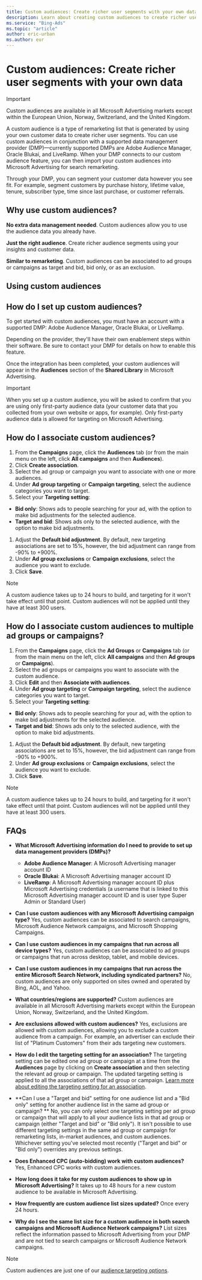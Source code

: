 ```yaml
---
title: Custom audiences: Create richer user segments with your own data
description: Learn about creating custom audiences to create richer user segments.
ms.service: "Bing-Ads"
ms.topic: "article"
author: eric-urban
ms.author: eur
---
```


# Custom audiences: Create richer user segments with your own data

> [!IMPORTANT]
> Custom audiences are available in all Microsoft Advertising markets except within the European Union, Norway, Switzerland, and the United Kingdom.

A custom audience is a type of remarketing list that is generated by using your own customer data to create richer user segments. You can use custom audiences in conjunction with a supported data management provider (DMP)—currently supported DMPs are Adobe Audience Manager, Oracle Blukai, and LiveRamp. When your DMP connects to our custom audience feature, you can then import your custom audiences into Microsoft Advertising for search remarketing.

Through your DMP, you can segment your customer data however you see fit. For example, segment customers by purchase history, lifetime value, tenure, subscriber type, time since last purchase, or customer referrals.

## Why use custom audiences?

**No extra data management needed**. Custom audiences allow you to use the audience data you already have.

**Just the right audience**. Create richer audience segments using your insights and customer data.

**Similar to remarketing**. Custom audiences can be associated to ad groups or campaigns as target and bid, bid only, or as an exclusion.

## Using custom audiences

## How do I set up custom audiences?
To get started with custom audiences, you must have an account with a supported DMP: Adobe Audience Manager, Oracle Blukai, or LiveRamp.

Depending on the provider, they'll have their own enablement steps within their software.  Be sure to contact your DMP for details on how to enable this feature.

Once the integration has been completed, your custom audiences will appear in the **Audiences** section of the **Shared Library** in Microsoft Advertising.

> [!IMPORTANT]
> When you set up a custom audience, you will be asked to confirm that you are using only first-party audience data (your customer data that you collected from your own website or apps, for example). Only first-party audience data is allowed for targeting on Microsoft Advertising.

## How do I associate custom audiences?
1. From the **Campaigns** page, click the **Audiences** tab (or from the main menu on the left, click **All campaigns** and then **Audiences**).
1. Click **Create association**.
1. Select the ad group or campaign you want to associate with one or more audiences.
1. Under **Ad group targeting** or **Campaign targeting**, select the audience categories you want to target.
1. Select your **Targeting setting**:
  - **Bid only**: Shows ads to people searching for your ad, with the option to make bid adjustments for the selected audience.
  - **Target and bid**: Shows ads only to the selected audience, with the option to make bid adjustments.

1. Adjust the **Default bid adjustment**. By default, new targeting associations are set to 15%, however, the bid adjustment can range from -90% to +900%.
1. Under **Ad group exclusions** or **Campaign exclusions**, select the audience you want to exclude.
1. Click **Save**.

> [!NOTE]
> A custom audience takes up to 24 hours to build, and targeting for it won't take effect until that point.
> Custom audiences will not be applied until they have at least 300 users.

## How do I associate custom audiences to multiple ad groups or campaigns?
1. From the **Campaigns** page, click the **Ad Groups** or **Campaigns** tab (or from the main menu on the left, click **All campaigns** and then **Ad groups** or **Campaigns**).
1. Select the ad groups or campaigns you want to associate with the custom audience.
1. Click **Edit** and then **Associate with audiences**.
1. Under **Ad group targeting** or **Campaign targeting**, select the audience categories you want to target.
1. Select your **Targeting setting**:
  - **Bid only**: Shows ads to people searching for your ad, with the option to make bid adjustments for the selected audience.
  - **Target and bid**: Shows ads only to the selected audience, with the option to make bid adjustments.

1. Adjust the **Default bid adjustment**. By default, new targeting associations are set to 15%, however, the bid adjustment can range from -90% to +900%.
1. Under **Ad group exclusions** or **Campaign exclusions**, select the audience you want to exclude.
1. Click **Save**.

> [!NOTE]
> A custom audience takes up to 24 hours to build, and targeting for it won't take effect until that point.
> Custom audiences will not be applied until they have at least 300 users.

## FAQs
- **What Microsoft Advertising information do I need to provide to set up data management providers (DMPs)?**             
  - **Adobe Audience Manager**: A Microsoft Advertising manager account ID
  - **Oracle Blukai**: A Microsoft Advertising manager account ID
  - **LiveRamp**: A Microsoft Advertising manager account ID plus Microsoft Advertising credentials (a username that is linked to this Microsoft Advertising manager account ID and is user type Super Admin or Standard User)

- **Can I use custom audiences with any Microsoft Advertising campaign type?**                         Yes, custom audiences can be associated to search campaigns, Microsoft Audience Network campaigns, and Microsoft Shopping Campaigns.
- **Can I use custom audiences in my campaigns that run across all device types?**                       Yes, custom audiences can be associated to ad groups or campaigns that run across desktop, tablet, and mobile devices.
- **Can I use custom audiences in my campaigns that run across the entire Microsoft Search Network, including syndicated partners?**                         No, custom audiences are only supported on sites owned and operated by Bing, AOL, and Yahoo.
- **What countries/regions are supported?**			 			Custom audiences are available in all Microsoft Advertising markets except within the European Union, Norway, Switzerland, and the United Kingdom.
- **Are exclusions allowed with custom audiences?**                         Yes, exclusions are allowed with custom audiences, allowing you to exclude a custom audience from a campaign. For example, an advertiser can exclude their list of "Platinum Customers" from their ads targeting new customers.
- **How do I edit the targeting setting for an association?**                         The targeting setting can be edited one ad group or campaign at a time from the **Audiences** page by clicking on **Create association** and then selecting the relevant ad group or campaign. The updated targeting setting is applied to all the associations of that ad group or campaign. [Learn more about editing the targeting setting for an association](./hlp_BA_CONC_Audiences_TargetSettings.md).
- **Can I use a "Target and bid" setting for one audience list and a "Bid only" setting for another audience list in the same ad group or campaign? **             			No, you can only select one targeting setting per ad group or campaign that will apply to all your audience lists in that ad group or campaign (either "Target and bid" or "Bid only"). It isn't possible to use different targeting settings in the same ad group or campaign for remarketing lists, in-market audiences, and custom audiences. Whichever setting you've selected most recently ("Target and bid" or "Bid only") overrides any previous settings.
- **Does Enhanced CPC (auto-bidding) work with custom audiences?**             			Yes, Enhanced CPC works with custom audiences.
- **How long does it take for my custom audiences to show up in Microsoft Advertising?**                         It takes up to 48 hours for a new custom audience to be available in Microsoft Advertising.
- **How frequently are custom audience list sizes updated?**                         Once every 24 hours.
- **Why do I see the same list size for a custom audience in both search campaigns and Microsoft Audience Network campaigns?**                         List sizes reflect the information passed to Microsoft Advertising from your DMP and are not tied to search campaigns or Microsoft Audience Network campaigns.

> [!NOTE]
> Custom audiences are just one of our [audience targeting options](./hlp_BA_CONC_Audiences_Options.md).


